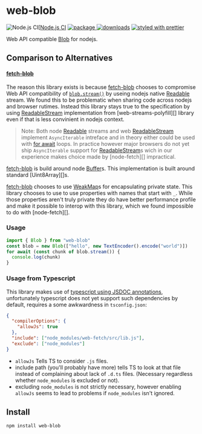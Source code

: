 # web-blob

![Node.js CI][[Node.js CI]
[![package][version.icon] ![downloads][downloads.icon]][package.url]
[![styled with prettier][prettier.icon]][prettier.url]

Web API compatible [Blob][] for nodejs.

## Comparison to Alternatives

#### [fetch-blob][]

The reason this library exists is because [fetch-blob][] chooses to compromise
Web API compatibility of [`blob.stream()`][w3c blob.stream] by useing nodejs
native [Readable][] stream. We found this to be problematic when sharing code
across nodejs and browser rutimes. Instead this library stays true to the
specification by using [ReadableStream][] implementation from [web-streams-polyfill][]
library even if that is less convinient in nodejs context.

> Note: Both node [Readable][] streams and web [ReadableStream][] implement
> `AsyncIterable` intreface and in theory either could be used with [for await][]
> loops. In practice however major browsers do not yet ship `AsyncIterable`
> support for [ReadableStream][]s wich in our experience makes choice made by
> [node-fetch][] impractical.

[fetch-blob][] is build around node [Buffer][]s. This implementation is built
around standard [Uint8Array][]s.

[fetch-blob] chooses to use [WeakMap][]s for encapsulating private state. This
library chooses to use to use properties with names that start with `_`. While
those properties aren't truly private they do have better performance profile
and make it possible to interop with this library, which we found impossible
to do with [node-fetch][].

### Usage

```js
import { Blob } from "web-blob"
const blob = new Blob(["hello", new TextEncoder().encode("world")])
for await (const chunk of blob.stream()) {
  console.log(chunk)
}
```

### Usage from Typescript

This library makes use of [typescript using JSDOC annotations][ts-jsdoc],
unfortunately typescript does not yet support such dependencies by default,
requires a some awkwardness in `tsconfig.json`:

```json
{
  "compilerOptions": {
    "allowJs": true
  },
  "include": ["node_modules/web-fetch/src/lib.js"],
  "exclude": ["node_modules"]
}
```

- `allowJs` Tells TS to consider `.js` files.
- include path (you'll probably have more) tells TS to look at that file
  instead of complaining about lack of `.d.ts` files. (Necessary regardless
  whether `node_modules` is excluded or not).
- excluding `node_modules` is not strictly necessary, however enabling
  `allowJs` seems to lead to problems if `node_modules` isn't ignored.

## Install

    npm install web-blob

[Node.js CI]:https://github.com/Gozala/web-blob/workflows/Node.js%20CI/badge.svg
[version.icon]: https://img.shields.io/npm/v/web-blob.svg
[downloads.icon]: https://img.shields.io/npm/dm/web-blob.svg
[package.url]: https://npmjs.org/package/web-blob
[downloads.image]: https://img.shields.io/npm/dm/web-blob.svg
[downloads.url]: https://npmjs.org/package/web-blob
[prettier.icon]: https://img.shields.io/badge/styled_with-prettier-ff69b4.svg
[prettier.url]: https://github.com/prettier/prettier
[blob]: https://developer.mozilla.org/en-US/docs/Web/API/Blob/Blob
[fetch-blob]: https://github.com/node-fetch/fetch-blob
[readablestream]: https://developer.mozilla.org/en-US/docs/Web/API/ReadableStream
[readable]: https://nodejs.org/api/stream.html#stream_readable_streams
[w3c blob.stream]: https://w3c.github.io/FileAPI/#dom-blob-stream
[for await]: https://developer.mozilla.org/en-US/docs/Web/JavaScript/Reference/Statements/for-await...of
[buffer]: https://nodejs.org/api/buffer.html
[weakmap]: https://developer.mozilla.org/en-US/docs/Web/JavaScript/Reference/Global_Objects/WeakMap
[ts-jsdoc]: https://www.typescriptlang.org/docs/handbook/jsdoc-supported-types.html
